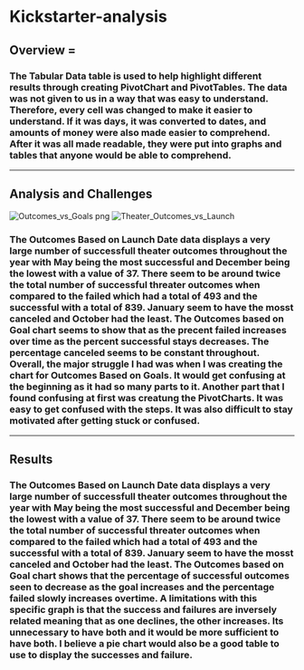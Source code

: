 # Kickstarter-analysis

## Overview =

### The Tabular Data table is used to help highlight different results through creating PivotChart and PivotTables. The data was not given to us in a way that was easy to understand. Therefore, every cell was changed to make it easier to understand. If it was days, it was converted to dates, and amounts of money were also made easier to comprehend. After it was all made readable, they were put into graphs and tables that anyone would be able to comprehend.

--------------------------------------------------------------------------------------------------------------------

## Analysis and Challenges

![Outcomes_vs_Goals png](https://user-images.githubusercontent.com/95547517/145749580-ef1029b7-6040-47e4-9d63-e6cf644c2e80.png)
![Theater_Outcomes_vs_Launch](https://user-images.githubusercontent.com/95547517/145749606-19f0285c-58ae-45b3-8a66-959b86cc464e.png)

### The Outcomes Based on Launch Date data displays a very large number of successfull theater outcomes throughout the year with May being the most successful and December being the lowest with a value of 37. There seem to be around twice the total number of successful threater outcomes when compared to the failed which had a total of 493 and the successful with a total of 839. January seem to have the mosst canceled and October had the least. The Outcomes based on Goal chart seems to show that as the precent failed increases over time as the percent successful stays decreases. The percentage canceled seems to be constant throughout. Overall, the major struggle I had was when I was creating the chart for Outcomes Based on Goals. It would get confusing at the beginning as it had so many parts to it. Another part that I found confusing at first was creatung the PivotCharts. It was easy to get confused with the steps. It was also difficult to stay motivated after getting stuck or confused. 

--------------------------------------------------------------------------------------------------------------------

## Results

### The Outcomes Based on Launch Date data displays a very large number of successfull theater outcomes throughout the year with May being the most successful and December being the lowest with a value of 37. There seem to be around twice the total number of successful threater outcomes when compared to the failed which had a total of 493 and the successful with a total of 839. January seem to have the mosst canceled and October had the least. The Outcomes based on Goal chart shows that the percentage of successful outcomes seen to decrease as the goal increases and the percentage failed slowly increases overtime. A limitations with this specific graph is that the success and failures are inversely related meaning that as one declines, the other increases. Its unnecessary to have both and it would be more sufficient to have both. I believe a pie chart would also be a good table to use to display the successes and failure. 
